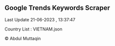 

## Google Trends Keywords Scraper 
 
Last Update 21-06-2023 , 13:37:47

Country List :
VIETNAM.json



© Abdul Muttaqin 
